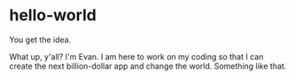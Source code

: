 # hello-world
You get the idea.

What up, y'all? I'm Evan. I am here to work on my coding so that I can create the next billion-dollar app and change the world. Something like that.
